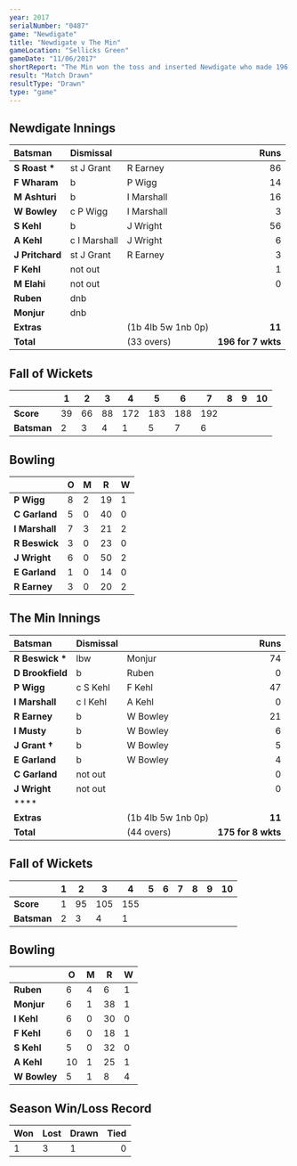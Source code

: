 ```yaml
---
year: 2017
serialNumber: "0487"
game: "Newdigate"
title: "Newdigate v The Min"
gameLocation: "Sellicks Green"
gameDate: "11/06/2017"
shortReport: "The Min won the toss and inserted Newdigate who made 196 for 7 wkts  The Min replied with 175 for 8 wkts when time ran out"
result: "Match Drawn"
resultType: "Drawn"
type: "game"
---
```


## Newdigate Innings

| Batsman | Dismissal | | Runs |
|:---|:---|---|---:|
| **S Roast &#42;** | st J Grant | R Earney | 86 |
| **F Wharam** | b | P Wigg | 14 |
| **M Ashturi** | b | I Marshall | 16 |
| **W Bowley** | c P Wigg | I Marshall | 3 |
| **S Kehl** | b | J Wright | 56 |
| **A Kehl** | c I Marshall | J Wright| 6 |
| **J Pritchard** | st J Grant | R Earney | 3 |
| **F Kehl** | not out |  | 1 |
| **M Elahi** | not out |  | 0 |
| **Ruben** | dnb |  |  |
| **Monjur** | dnb |  |  |
| **Extras** | | (1b 4lb 5w 1nb 0p) | **11** |
| **Total** | | (33 overs) | **196 for 7 wkts** |

## Fall of Wickets

| | **1** | **2** | **3** | **4** | **5** | **6** | **7** | **8** | **9** | **10** |
|---|---|---|---|---|---|---|---|---|---|---|
| **Score** | 39 | 66 | 88 | 172 | 183 | 188 | 192 |  |  |  |
| **Batsman** | 2 | 3 | 4 | 1 | 5 | 7 | 6 |  |  |  |

## Bowling

| | O   | M | R  | W |
|---|---|---|---|---|
| **P Wigg** | 8 | 2 | 19 | 1 |
| **C Garland** | 5 | 0 | 40 | 0 |
| **I Marshall** | 7 | 3 | 21 | 2 |
| **R Beswick** | 3 | 0 | 23 | 0 |
| **J Wright** | 6 | 0 | 50 | 2 |
| **E Garland** | 1 | 0 | 14 | 0 |
| **R Earney** | 3 | 0 | 20 | 2 |

## The Min Innings

| Batsman | Dismissal | | Runs |
|:---|:---|---|---:|
| **R Beswick &#42;** | lbw | Monjur | 74 |
| **D Brookfield** | b | Ruben | 0 |
| **P Wigg** | c S Kehl | F Kehl | 47 |
| **I Marshall** | c I Kehl | A Kehl | 0 |
| **R Earney** | b | W Bowley | 21 |
| **I Musty** | b | W Bowley | 6 |
| **J Grant &#8224;** | b | W Bowley | 5 |
| **E Garland** | b | W Bowley | 4 |
| **C Garland** | not out |  | 0 |
| **J Wright** | not out |  | 0 |
| **** |  |  |  |
| **Extras** | | (1b 4lb 5w 1nb 0p) | **11** |
| **Total** | | (44 overs) | **175 for 8 wkts** |

## Fall of Wickets

| | **1** | **2** | **3** | **4** | **5** | **6** | **7** | **8** | **9** | **10** |
|---|---|---|---|---|---|---|---|---|---|---|
| **Score** | 1 | 95 | 105 | 155 |  |  |  |  |  |  |
| **Batsman** | 2 | 3 | 4 | 1 |  |  |  |  |  |  |

## Bowling

| | O   | M | R  | W |
|---|---|---|---|---|
| **Ruben** | 6 | 4 | 6 | 1 |
| **Monjur** | 6 | 1 | 38 | 1 |
| **I Kehl** | 6 | 0 | 30 | 0 |
| **F Kehl** | 6 | 0 | 18 | 1 |
| **S Kehl** | 5 | 0 | 32 | 0 |
| **A Kehl** | 10 | 1 | 25 | 1 |
| **W Bowley** | 5 | 1 | 8 | 4 |

## Season Win/Loss Record

| Won | Lost | Drawn | Tied |
|:---|:---|---|---:|
| 1 | 3 | 1 | 0 |